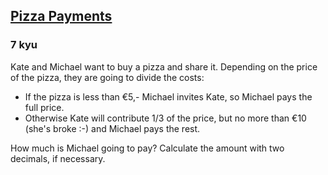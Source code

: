 <h2><a href=https://www.codewars.com/kata/5b043e3886d0752685000009/train/javascript target="_blank">Pizza Payments</a></h2><h3>7 kyu</h3><p>Kate and Michael want to buy a pizza and share it. Depending on the price of the pizza, they are going to divide the costs:</p><ul><li>If the pizza is less than €5,- Michael invites Kate, so Michael pays the full price.</li><li>Otherwise Kate will contribute 1/3 of the price, but no more than €10 (she's broke :-) and Michael pays the rest.</li></ul><p>How much is Michael going to pay? Calculate the amount with two decimals, if necessary.</p>